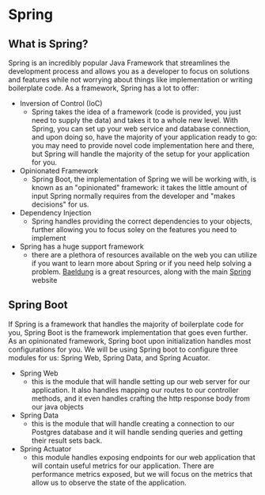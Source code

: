 # Spring

## What is Spring?
Spring is an incredibly popular Java Framework that streamlines the development process and allows you as a developer to focus on solutions and features while not worrying about things like implementation or writing boilerplate code. As a framework, Spring has a lot to offer:
- Inversion of Control (IoC)
    - Spring takes the idea of a framework (code is provided, you just need to supply the data) and takes it to a whole new level. With Spring, you can set up your web service and database connection, and upon doing so, have the majority of your application ready to go: you may need to provide novel code implementation here and there, but Spring will handle the majority of the setup for your application for you.
- Opinionated Framework
    - Spring Boot, the implementation of Spring we will be working with, is known as an "opinionated" framework: it takes the little amount of input Spring normally requires from the developer and "makes decisions" for us. 
- Dependency Injection
    - Spring handles providing the correct dependencies to your objects, further allowing you to focus soley on the features you need to implement
- Spring has a huge support framework
    - there are a plethora of resources available on the web you can utilize if you want to learn more about Spring or if you need help solving a problem. [Baeldung](https://www.baeldung.com/) is a great resources, along with the main [Spring](https://spring.io/) website

## Spring Boot
If Spring is a framework that handles the majority of boilerplate code for you, Spring Boot is the framework implementation that goes even further. As an opinionated framework, Spring boot upon initialization handles most configurations for you. We will be using Spring boot to configure three modules for us: Spring Web, Spring Data, and Spring Acuator.
- Spring Web
    - this is the module that will handle setting up our web server for our application. It also handles mapping our routes to our controller methods, and it even handles crafting the http response body from our java objects
- Spring Data
    - this is the module that will handle creating a connection to our Postgres database and it will handle sending queries and getting their result sets back.
- Spring Actuator
    - this module handles exposing endpoints for our web application that will contain useful metrics for our application. There are performance metrics exposed, but we will focus on the metrics that allow us to observe the state of the application. 